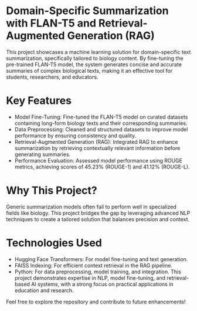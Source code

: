 # Domain-Specific Summarization with FLAN-T5 and Retrieval-Augmented Generation (RAG)
This project showcases a machine learning solution for domain-specific text summarization, specifically tailored to biology content. By fine-tuning the pre-trained FLAN-T5 model, the system generates concise and accurate summaries of complex biological texts, making it an effective tool for students, researchers, and educators.

# Key Features
- Model Fine-Tuning: Fine-tuned the FLAN-T5 model on curated datasets containing long-form biology texts and their corresponding summaries.
- Data Preprocessing: Cleaned and structured datasets to improve model performance by ensuring consistency and quality.
- Retrieval-Augmented Generation (RAG): Integrated RAG to enhance summarization by retrieving contextually relevant information before generating summaries.
- Performance Evaluation: Assessed model performance using ROUGE metrics, achieving scores of 45.23% (ROUGE-1) and 41.12% (ROUGE-L).

# Why This Project?
Generic summarization models often fail to perform well in specialized fields like biology. This project bridges the gap by leveraging advanced NLP techniques to create a tailored solution that balances precision and context.

# Technologies Used
- Hugging Face Transformers: For model fine-tuning and text generation.
- FAISS Indexing: For efficient context retrieval in the RAG pipeline.
- Python: For data preprocessing, model training, and integration.
This project demonstrates expertise in NLP, model fine-tuning, and retrieval-based AI systems, with a strong focus on practical applications in education and research.

Feel free to explore the repository and contribute to future enhancements!
